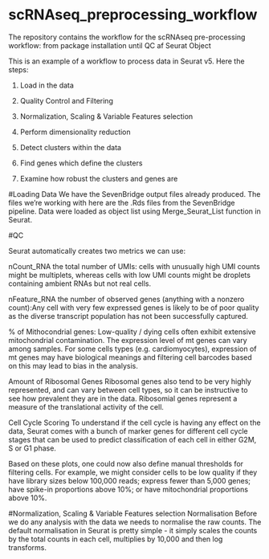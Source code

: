 # scRNAseq_preprocessing_workflow
The repository contains the workflow for the scRNAseq pre-processing workflow: from package installation until QC af Seurat Object


This is an example of a workflow to process data in Seurat v5. Here the steps:

1. Load in the data

2. Quality Control and Filtering

3. Normalization, Scaling & Variable Features selection

4. Perform dimensionality reduction

5. Detect clusters within the data

6. Find genes which define the clusters

7. Examine how robust the clusters and genes are

#Loading Data
We have the SevenBridge output files already produced. The files we’re working with here are the .Rds files from the SevenBridge pipeline. Data were loaded as object list using Merge_Seurat_List function in Seurat.

#QC

Seurat automatically creates two metrics we can use:

nCount_RNA the total number of UMIs: cells with unusually high UMI counts might be multiplets, whereas cells with low UMI counts might be droplets containing ambient RNAs but not real cells. 

nFeature_RNA the number of observed genes (anything with a nonzero count):Any cell with very few expressed genes is likely to be of poor quality as the diverse transcript population has not been successfully captured.


% of Mithocondrial genes: Low-quality / dying cells often exhibit extensive mitochondrial contamination. The expression level of mt genes can vary among samples. For some cells types (e.g. cardiomyocytes), expression of mt genes may have biological meanings and filtering cell barcodes based on this may lead to bias in the analysis.

Amount of Ribosomal Genes
Ribosomal genes also tend to be very highly represented, and can vary between cell types, so it can be instructive to see how prevalent they are in the data. Ribosomial genes represent a measure of the translational activity of the cell.

Cell Cycle Scoring
To understand if the cell cycle is having any effect on the data, Seurat comes with a bunch of marker genes for different cell cycle stages that can be used to predict classification of each cell in either G2M, S or G1 phase.

Based on these plots, one could now also define manual thresholds for filtering cells. For example, we might consider cells to be low quality if they have library sizes below 100,000 reads; express fewer than 5,000 genes; have spike-in proportions above 10%; or have mitochondrial proportions above 10%.

#Normalization, Scaling & Variable Features selection
Normalisation
Before we do any analysis with the data we needs to normalise the raw counts.
The default normalisation in Seurat is pretty simple - it simply scales the counts by the total counts in each cell, multiplies by 10,000 and then log transforms.

